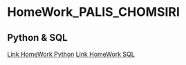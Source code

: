 # HomeWork_PALIS_CHOMSIRI
## Python & SQL 

[Link HomeWork Python](https://github.com/PalisChomsiri/HomeWork/blob/master/Demographic_statistic_Homework_python.ipynb)
[Link HomeWork SQL](https://docs.google.com/document/d/1ZVUqWSrmXerb2LRiML47Qd_y_O7BLm6hfqTMCXyD698/edit)
